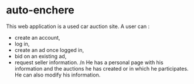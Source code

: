 # auto-enchere

This web application is a used car auction site. 
A user can :
  - create an account, 
  - log in, 
  - create an ad once logged in, 
  - bid on an existing ad, 
  - request seller information. /n
He has a personal page with his information and the auctions he has created or in which he participates. He can also modify his information.
